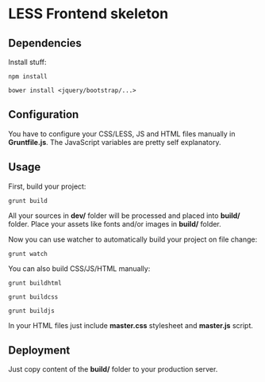 LESS Frontend skeleton
======================

Dependencies
------------

Install stuff:

``
npm install
``

``
bower install <jquery/bootstrap/...>
``

Configuration
-------------

You have to configure your CSS/LESS, JS and HTML files manually in **Gruntfile.js**. The JavaScript variables are pretty self explanatory.

Usage
-----

First, build your project:

``
grunt build
``

All your sources in **dev/** folder will be processed and placed into **build/** folder. Place your assets like fonts and/or images in **build/** folder.

Now you can use watcher to automatically build your project on file change:

``
grunt watch
``

You can also build CSS/JS/HTML manually:

 ``
 grunt buildhtml
 ``

 ``
 grunt buildcss
 ``

 ``
 grunt buildjs
 ``

In your HTML files just include **master.css** stylesheet and **master.js** script.

Deployment
----------

Just copy content of the **build/** folder to your production server.